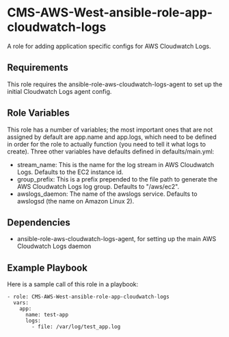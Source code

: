 CMS-AWS-West-ansible-role-app-cloudwatch-logs
=========

A role for adding application specific configs for AWS Cloudwatch Logs.


Requirements
------------

This role requires the ansible-role-aws-cloudwatch-logs-agent to set up the
initial Cloudwatch Logs agent config.

Role Variables
--------------

This role has a number of variables; the most important ones that are not
assigned by default are app.name and app.logs, which need to be defined in order
for the role to actually function (you need to tell it what logs to create).
Three other variables have defaults defined in defaults/main.yml:

- stream_name: This is the name for the log stream in AWS Cloudwatch Logs.
  Defaults to the EC2 instance id.
- group_prefix: This is a prefix prepended to the file path to generate the
  AWS Cloudwatch Logs log group. Defaults to "/aws/ec2".
- awslogs_daemon: The name of the awslogs service. Defaults to awslogsd (the
  name on Amazon Linux 2).

Dependencies
------------

- ansible-role-aws-cloudwatch-logs-agent, for setting up the main AWS Cloudwatch
  Logs daemon

Example Playbook
----------------

Here is a sample call of this role in a playbook:

```ansible
- role: CMS-AWS-West-ansible-role-app-cloudwatch-logs
  vars:
    app:
      name: test-app
      logs:
        - file: /var/log/test_app.log
```

